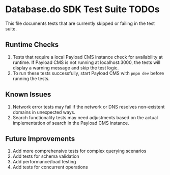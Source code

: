 # Database.do SDK Test Suite TODOs

This file documents tests that are currently skipped or failing in the test suite.

## Runtime Checks

1. Tests that require a local Payload CMS instance check for availability at runtime. If Payload CMS is not running at localhost:3000, the tests will display a warning message and skip the test logic.
2. To run these tests successfully, start Payload CMS with `pnpm dev` before running the tests.

## Known Issues

1. Network error tests may fail if the network or DNS resolves non-existent domains in unexpected ways.
2. Search functionality tests may need adjustments based on the actual implementation of search in the Payload CMS instance.

## Future Improvements

1. Add more comprehensive tests for complex querying scenarios
2. Add tests for schema validation
3. Add performance/load testing
4. Add tests for concurrent operations
